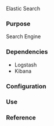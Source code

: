 Elastic Search

### Purpose
Search Engine

### Dependencies
  * Logstash
  * Kibana

### Configuration

### Use

### Reference
